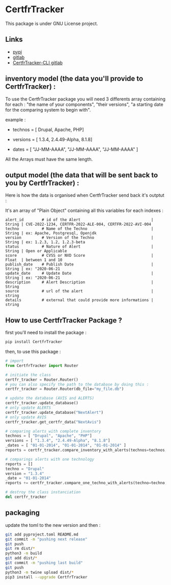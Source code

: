 # CertfrTracker

This package is under GNU License project.

## Links 

- [pypi](https://pypi.org/project/CertfrTracker/)
- [gitlab](https://gitlab.com/arthur_muraro/python-certfr/-/tree/pypi-package/)
- [CertfrTracker-CLI gitlab](https://gitlab.com/arthur_muraro/python-certfr)

## inventory model (the data you'll provide to CertfrTracker) :

To use the CertfrTracker package you will need 3 differents array containing for each : "the name of your components", "their versions", "a starting date for the comparing system to begin with".

example :

- technos = [ Drupal, Apache, PHP]

- versions = [ 1.3.4, 2.4.49-Alpha, 8.1.8]

- dates = [ "JJ-MM-AAAA", "JJ-MM-AAAA", "JJ-MM-AAAA" ]

All the Arrays must have the same length.

## output model (the data that will be sent back to you by CertfrTracker) :

Here is how the data is organised when CertfrTracker send back it's outptut :

It's an array of "Plain Object" containing all this variables for each indexes :

    alert_id        # id of the Alert                               | String | CVE-2022-1234, CERTFR-2022-ALE-004, CERTFR-2022-AVI-004
    techno          # Name of the Techno                            | String | ex: Apache, Postgresql, Openjdk
    version         # Version of the Techno                         | String | ex: 1.2.3, 1.2, 1.2.3-beta
    status          # Nature of Alert                               | String | Open or Applicable
    score           # CVSS or NVD Score                             | Float  | between 1 and 10
    publish_date    # Publish Date                                  | String | ex: "2020-06-21
    update_date     # Update Date                                   | String | ex: "2020-06-21
    description     # Alert Description                             | String
    source          # url of the alert                              | string
    details         # external that could provide more informations | string

## How to use CertfrTracker Package ?

first you'll need to install the package :

```python
pip install CertfrTracker
```

then, to use this package :

```python
# import
from CertfrTracker import Router

# initiate the class
certfr_tracker = Router.Router()
# you can also specify the path to the database by doing this :
certfr_tracker = Router.Router(db_file="my_file.db")

# update the database (AVIS and ALERTS)
certfr_tracker.update_database()
# only update ALERTS
certfr_tracker.update_database("NextAlert")
# only update AVIS
certfr_tracker.get_certfr_data("NextAvis")

# comparing alerts with complete inventory 
technos = [ "Drupal", "Apache", "PHP"]
versions = [ "1.3.4", "2.4.49-Alpha", "8.1.8"]
_dates = [ "01-01-2014", "01-01-2014", "01-01-2014" ]
reports = certfr_tracker.compare_inventory_with_alerts(technos=technos, versions=versions, dates=_dates)

# comparings alerts with one technology
reports = []
techno = "Drupal"
version = "1.3.4"
_date = "01-01-2014"
reports += certfr_tracker.compare_one_techno_with_alerts(techno=techno, version=version, _date=_date)

# destroy the class instanciation
del certfr_tracker
```

## packaging

update the toml to the new version and then :

```bash
git add pyproject.toml README.md
git commit -m "pushing next release"
git push
git rm dist/*
python3 -m build
git add dist/*
git commit -m "pushing last build"
git push
python3 -m twine upload dist/*
pip3 install --upgrade CertfrTracker
```